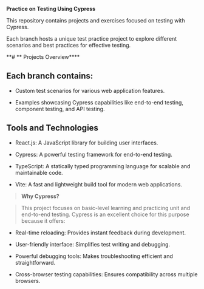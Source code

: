 **Practice on Testing Using Cypress**

This repository contains projects and exercises focused on testing with Cypress.

Each branch hosts a unique test practice project to explore different scenarios and best practices for effective testing.

**# ** Projects Overview\*\*\*\*

## Each branch contains:

- Custom test scenarios for various web application features.

- Examples showcasing Cypress capabilities like end-to-end testing, component testing, and API testing.

## **Tools and Technologies**

- React.js: A JavaScript library for building user interfaces.

- Cypress: A powerful testing framework for end-to-end testing.

- TypeScript: A statically typed programming language for scalable and maintainable code.

- Vite: A fast and lightweight build tool for modern web applications.

> **Why Cypress?**

> This project focuses on basic-level learning and practicing unit and end-to-end testing. Cypress is an excellent choice for this purpose because it offers:

- Real-time reloading: Provides instant feedback during development.

- User-friendly interface: Simplifies test writing and debugging.

- Powerful debugging tools: Makes troubleshooting efficient and straightforward.

- Cross-browser testing capabilities: Ensures compatibility across multiple browsers.
